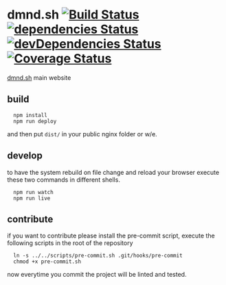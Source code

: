 # dmnd.sh [![Build Status](https://travis-ci.org/ZerataX/dmnd.sh.svg?branch=master)](https://travis-ci.org/ZerataX/dmnd.sh) [![dependencies Status](https://david-dm.org/ZerataX/dmnd.sh/status.svg)](https://david-dm.org/ZerataX/dmnd.sh) [![devDependencies Status](https://david-dm.org/ZerataX/dmnd.sh/dev-status.svg)](https://david-dm.org/ZerataX/dmnd.sh?type=dev) [![Coverage Status](https://coveralls.io/repos/github/ZerataX/dmnd.sh/badge.svg?branch=master)](https://coveralls.io/github/ZerataX/dmnd.sh?branch=master)

[dmnd.sh](https://dmnd.sh) main website

## build

```
  npm install
  npm run deploy
```

and then put `dist/` in your public nginx folder or w/e.

## develop

to have the system rebuild on file change and reload your browser execute these two commands in different shells.
```
  npm run watch
  npm run live
```

## contribute

if you want to contribute please install the pre-commit script, execute the following scripts in the root of the repository
```
  ln -s ../../scripts/pre-commit.sh .git/hooks/pre-commit
  chmod +x pre-commit.sh
```

now everytime you commit the project will be linted and tested.

